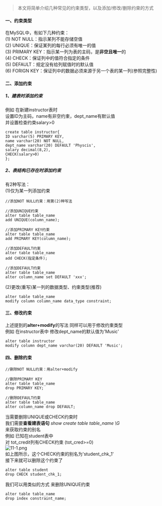 > 本文将简单介绍几种常见的约束类型，以及添加/修改/删除约束的方式  

#### 一、约束类型  
在MySQL中，有如下几种约束：  
(1) NOT NULL：指示某列不能存储空值  
(2) UNIQUE：保证某列的每行必须有唯一的值  
(3) PRIMARY KEY：指示某一列为表的主码，是**非空且唯一**的  
(4) CHECK：保证列中的值符合指定的条件  
(5) DEFAULT：规定没有给列赋值时的默认值   
(6) FORIGN KEY：保证列中的数据必须来源于另一个表的某一列(参照完整性)  

#### 二、添加约束  
##### 1、建表时添加约束  
例如 在新建instructor表时  
设置ID为主码，name有非空约束，dept_name有默认值  
并设置检查约束salary>0
```
create table instructor{
ID varchar(5) PRIMARY KEY,
name varchar(20) NOT NULL,
dept_name varchar(20) DEFAULT 'Physcis',
salary decimal(8,2),
CHECK(salary>0)
};
```

##### 2、表结构已存在时添加约束  
有2种写法：  
(1)仅为某一列添加约束  
```
//添加NOT NULL约束：用第(2)种写法

//添加UNIQUE约束
alter table table_name
add UNIQUE(column_name);

//添加PRIMARY KEY约束  
alter table table_name
add PRIMARY KEY(column_name);

//添加DEFAULT约束
alter table table_name
add CHECK(指定条件);

//添加DEFAULT约束
alter table table_name
alter column_name set DEFAULT 'xxx';
```
(2)更改(重写)某一列的数据类型、约束类型(推荐)  
```
alter table table_name
modify column column_name data_type constraint;
```
#### 三、修改约束  
上述提到的**alter+modify**的写法 同样可以用于修改约束类型  
例如 在instructor表中 修改dept_name的默认值为'Music'
```
alter table instructor
modify column dept_name varchar(20) DEFAULT 'Music';
```

#### 四、删除约束  
```
//删除NOT NULL约束：用alter+modify

//删除PRIMARY KEY
alter table table_name
drop PRIMARY KEY;

//删除DEFAULT约束
alter table table_name
alter column_name drop DEFAULT;
```
当需要删除UNIQUE或CHECK约束时  
我们需要**查看建表语句** *show create table table_name \G*  
来获取约束的别名  
例如 已知在student表中  
对 tot_credit列有CHECK约束 (tot_cred>=0)  
![11-1.png](https://upload-images.jianshu.io/upload_images/22952748-7e0e0da24dd31707.png?imageMogr2/auto-orient/strip%7CimageView2/2/w/1240)  
如上图所示，这个CHECK约束的别名为'student_chk_1'  
接下来就可以删除这个约束了  
```
alter table student
drop CHECK student_chk_1;
```
我们可以用类似的方式 来删除UNIQUE约束  
```
alter table table_name
drop index constraint_name;
```



